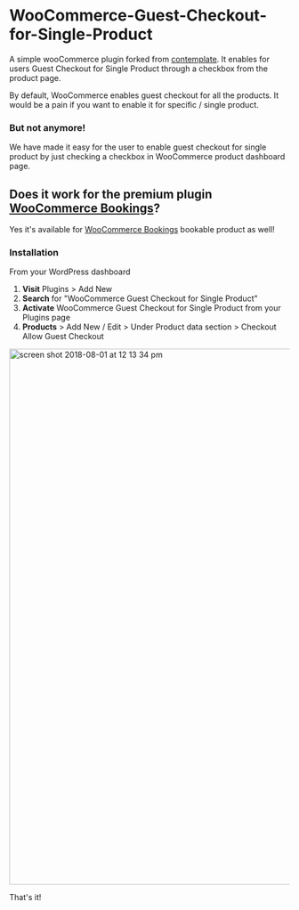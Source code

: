 # WooCommerce-Guest-Checkout-for-Single-Product
A simple wooCommerce plugin forked from [contemplate](https://gist.github.com/2adc7be2c72d585a07ac6f90b1f1e1b4.git). It enables for users Guest Checkout for Single Product through a checkbox from the product page.

By default, WooCommerce enables guest checkout for all the products. It would be a pain if you want to enable it for specific / single product. 

### But not anymore!
We have made it easy for the user to enable guest checkout for single product by just checking a checkbox in WooCommerce product dashboard page.

## Does it work for the premium plugin [WooCommerce Bookings](https://woocommerce.com/products/woocommerce-bookings/)?
Yes it's available for [WooCommerce Bookings](https://woocommerce.com/products/woocommerce-bookings/) bookable product as well!

### Installation

From your WordPress dashboard

1. **Visit** Plugins > Add New
2. **Search** for "WooCommerce Guest Checkout for Single Product"
3. **Activate** WooCommerce Guest Checkout for Single Product from your Plugins page
4. **Products** > Add New / Edit >  Under Product data section > Checkout  Allow Guest Checkout



<img width="963" alt="screen shot 2018-08-01 at 12 13 34 pm" src="https://user-images.githubusercontent.com/24408261/43505881-e480dca4-9585-11e8-9794-5f369964eda2.png">



That's it!

